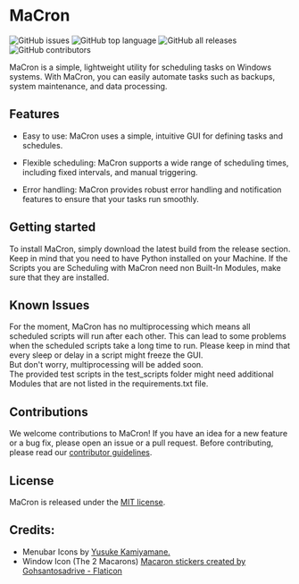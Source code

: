 # MaCron
![GitHub issues](https://img.shields.io/github/issues/Ma-Ko-Dev/MaCron?style=plastic)
![GitHub top language](https://img.shields.io/github/languages/top/Ma-Ko-Dev/MaCron?style=plastic)
![GitHub all releases](https://img.shields.io/github/downloads/Ma-Ko-Dev/MaCron/total?style=plastic)
![GitHub contributors](https://img.shields.io/github/contributors/Ma-Ko-Dev/Macron?style=plastic)

MaCron is a simple, lightweight utility for scheduling tasks on Windows systems. With MaCron, you can easily automate tasks such as backups, system maintenance, and data processing.

## Features

- Easy to use: MaCron uses a simple, intuitive GUI for defining tasks and schedules.
- Flexible scheduling: MaCron supports a wide range of scheduling times, including fixed intervals, and manual triggering.

- Error handling: MaCron provides robust error handling and notification features to ensure that your tasks run smoothly.

## Getting started

To install MaCron, simply download the latest build from the release section.<br>
Keep in mind that you need to have Python installed on your Machine. If the Scripts you are Scheduling with MaCron need non Built-In Modules, make sure that they are installed.

## Known Issues
For the moment, MaCron has no multiprocessing which means all scheduled scripts will run after each other. This can lead to some problems when the scheduled scripts take a long time to run. Please keep in mind that every sleep or delay in a script might freeze the GUI.<br>
But don't worry, multiprocessing will be added soon.<br>
The provided test scripts in the test_scripts folder might need additional Modules that are not listed in the requirements.txt file.

## Contributions

We welcome contributions to MaCron! If you have an idea for a new feature or a bug fix, please open an issue or a pull request. Before contributing, please read our [contributor guidelines](CONTRIBUTING.md).

## License

MaCron is released under the [MIT license](LICENSE).

## Credits:
- Menubar Icons by [Yusuke Kamiyamane.](https://p.yusukekamiyamane.com/)
- Window Icon (The 2 Macarons) [Macaron stickers created by Gohsantosadrive - Flaticon](https://www.flaticon.com/free-stickers/macaron)</a>

